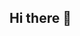 ## Hi there 👋

<!--
**ced-labs/ced-labs** is a ✨ _special_ ✨ repository because its `README.md` (this file) appears on your GitHub profile.

Here are some ideas to get you started:

- 🔭 I’m currently working on Leroy Merlin España
- 🌱 I’m currently learning about Cloud, DevOps and automations
- 📫 In love with Terraform, Docker, Kubernetes & Jenkins
-->
